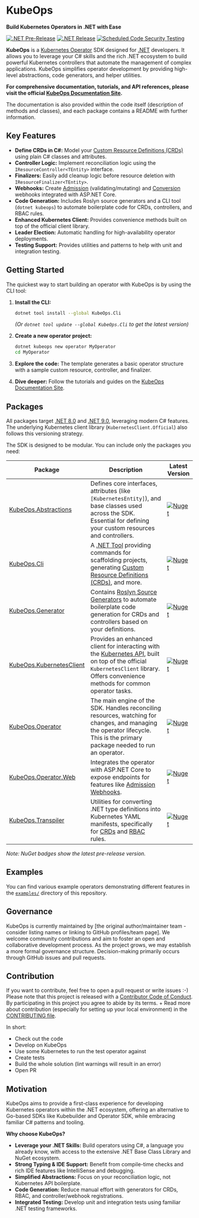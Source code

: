 # KubeOps

**Build Kubernetes Operators in .NET with Ease**

[![.NET Pre-Release](https://github.com/buehler/dotnet-operator-sdk/actions/workflows/dotnet-release.yml/badge.svg?branch=main)](https://github.com/buehler/dotnet-operator-sdk/actions/workflows/dotnet-release.yml)
[![.NET Release](https://github.com/buehler/dotnet-operator-sdk/actions/workflows/dotnet-release.yml/badge.svg?branch=release)](https://github.com/buehler/dotnet-operator-sdk/actions/workflows/dotnet-release.yml)
[![Scheduled Code Security Testing](https://github.com/buehler/dotnet-operator-sdk/actions/workflows/security-analysis.yml/badge.svg?event=schedule)](https://github.com/buehler/dotnet-operator-sdk/actions/workflows/security-analysis.yml)

**KubeOps** is a [Kubernetes Operator](https://kubernetes.io/docs/concepts/extend-kubernetes/operator/) SDK designed for [.NET](https://dotnet.microsoft.com/) developers. It allows you to leverage your C# skills and the rich .NET ecosystem to build powerful Kubernetes controllers that automate the management of complex applications. KubeOps simplifies operator development by providing high-level abstractions, code generators, and helper utilities.

**For comprehensive documentation, tutorials, and API references, please visit the official [KubeOps Documentation Site](https://buehler.github.io/dotnet-operator-sdk/).**

The documentation is also provided within the code itself (description of methods and classes), and each package contains a README with further information.

## Key Features

*   **Define CRDs in C#:** Model your [Custom Resource Definitions (CRDs)](https://kubernetes.io/docs/tasks/extend-kubernetes/custom-resources/custom-resource-definitions/) using plain C# classes and attributes.
*   **Controller Logic:** Implement reconciliation logic using the `IResourceController<TEntity>` interface.
*   **Finalizers:** Easily add cleanup logic before resource deletion with `IResourceFinalizer<TEntity>`.
*   **Webhooks:** Create [Admission](https://kubernetes.io/docs/reference/access-authn-authz/extensible-admission-controllers/) (validating/mutating) and [Conversion](https://kubernetes.io/docs/tasks/extend-kubernetes/custom-resources/custom-resource-definition-versioning/#webhook-conversion) webhooks integrated with ASP.NET Core.
*   **Code Generation:** Includes Roslyn source generators and a CLI tool (`dotnet kubeops`) to automate boilerplate code for CRDs, controllers, and RBAC rules.
*   **Enhanced Kubernetes Client:** Provides convenience methods built on top of the official client library.
*   **Leader Election:** Automatic handling for high-availability operator deployments.
*   **Testing Support:** Provides utilities and patterns to help with unit and integration testing.

## Getting Started

The quickest way to start building an operator with KubeOps is by using the CLI tool:

1.  **Install the CLI:**
    ```bash
    dotnet tool install --global KubeOps.Cli
    ```
    *(Or `dotnet tool update --global KubeOps.Cli` to get the latest version)*

2.  **Create a new operator project:**
    ```bash
    dotnet kubeops new operator MyOperator
    cd MyOperator
    ```

3.  **Explore the code:** The template generates a basic operator structure with a sample custom resource, controller, and finalizer.

4.  **Dive deeper:** Follow the tutorials and guides on the [KubeOps Documentation Site](https://buehler.github.io/dotnet-operator-sdk/).

## Packages

All packages target [.NET 8.0](https://learn.microsoft.com/en-us/dotnet/core/whats-new/dotnet-8/overview) and [.NET 9.0](https://learn.microsoft.com/en-us/dotnet/core/whats-new/dotnet-9/overview), leveraging modern C# features. The underlying Kubernetes client library (`KubernetesClient.Official`) also follows this versioning strategy.

The SDK is designed to be modular. You can include only the packages you need:

| Package                                                              | Description                                                                                                                                                             | Latest Version                                                                                                                                                          |
|----------------------------------------------------------------------|-------------------------------------------------------------------------------------------------------------------------------------------------------------------------|-------------------------------------------------------------------------------------------------------------------------------------------------------------------------|
| [KubeOps.Abstractions](./src/KubeOps.Abstractions/README.md)         | Defines core interfaces, attributes (like `[KubernetesEntity]`), and base classes used across the SDK. Essential for defining your custom resources and controllers.       | [![Nuget](https://img.shields.io/nuget/vpre/KubeOps.Abstractions?label=nuget%20prerelease)](https://www.nuget.org/packages/KubeOps.Abstractions/absoluteLatest)         |
| [KubeOps.Cli](./src/KubeOps.Cli/README.md)                           | A [.NET Tool](https://docs.microsoft.com/en-us/dotnet/core/tools/global-tools) providing commands for scaffolding projects, generating [Custom Resource Definitions (CRDs)](https://kubernetes.io/docs/tasks/extend-kubernetes/custom-resources/custom-resource-definitions/), and more. | [![Nuget](https://img.shields.io/nuget/vpre/KubeOps.Cli?label=nuget%20prerelease)](https://www.nuget.org/packages/KubeOps.Cli/absoluteLatest)                           |
| [KubeOps.Generator](./src/KubeOps.Generator/README.md)               | Contains [Roslyn Source Generators](https://docs.microsoft.com/en-us/dotnet/csharp/roslyn-sdk/source-generators-overview) to automate boilerplate code generation for CRDs and controllers based on your definitions. | [![Nuget](https://img.shields.io/nuget/vpre/KubeOps.Generator?label=nuget%20prerelease)](https://www.nuget.org/packages/KubeOps.Generator/absoluteLatest)               |
| [KubeOps.KubernetesClient](./src/KubeOps.KubernetesClient/README.md) | Provides an enhanced client for interacting with the [Kubernetes API](https://kubernetes.io/docs/reference/kubernetes-api/), built on top of the official `KubernetesClient` library. Offers convenience methods for common operator tasks. | [![Nuget](https://img.shields.io/nuget/vpre/KubeOps.KubernetesClient?label=nuget%20prerelease)](https://www.nuget.org/packages/KubeOps.KubernetesClient/absoluteLatest) |
| [KubeOps.Operator](./src/KubeOps.Operator/README.md)                 | The main engine of the SDK. Handles reconciling resources, watching for changes, and managing the operator lifecycle. This is the primary package needed to run an operator. | [![Nuget](https://img.shields.io/nuget/vpre/KubeOps.Operator?label=nuget%20prerelease)](https://www.nuget.org/packages/KubeOps.Operator/absoluteLatest)                 |
| [KubeOps.Operator.Web](./src/KubeOps.Operator.Web/README.md)         | Integrates the operator with ASP.NET Core to expose endpoints for features like [Admission Webhooks](https://kubernetes.io/docs/reference/access-authn-authz/extensible-admission-controllers/). | [![Nuget](https://img.shields.io/nuget/vpre/KubeOps.Operator.Web?label=nuget%20prerelease)](https://www.nuget.org/packages/KubeOps.Operator.Web/absoluteLatest)         |
| [KubeOps.Transpiler](./src/KubeOps.Transpiler/README.md)             | Utilities for converting .NET type definitions into Kubernetes YAML manifests, specifically for [CRDs](https://kubernetes.io/docs/tasks/extend-kubernetes/custom-resources/custom-resource-definitions/) and [RBAC](https://kubernetes.io/docs/reference/access-authn-authz/rbac/) rules. | [![Nuget](https://img.shields.io/nuget/vpre/KubeOps.Transpiler?label=nuget%20prerelease)](https://www.nuget.org/packages/KubeOps.Transpiler/absoluteLatest)             |

*Note: NuGet badges show the latest pre-release version.*

## Examples

You can find various example operators demonstrating different features in the [`examples/`](https://github.com/ewassef/dotnet-operator-sdk/tree/main/examples/) directory of this repository.

## Governance

KubeOps is currently maintained by [the original author/maintainer team - consider listing names or linking to GitHub profiles/team page]. We welcome community contributions and aim to foster an open and collaborative development process. As the project grows, we may establish a more formal governance structure. Decision-making primarily occurs through GitHub issues and pull requests.

## Contribution

If you want to contribute, feel free to open a pull request or write issues :-)
Please note that this project is released with a [Contributor Code of Conduct](./CODE_OF_CONDUCT.md).
By participating in this project you agree to abide by its terms.
+
 Read more about contribution (especially for setting up your local environment)
 in the [CONTRIBUTING file](./CONTRIBUTING.md).

In short:

- Check out the code
- Develop on KubeOps
- Use some Kubernetes to run the test operator against
- Create tests
- Build the whole solution (lint warnings will result in an error)
- Open PR

## Motivation

KubeOps aims to provide a first-class experience for developing Kubernetes operators within the .NET ecosystem, offering an alternative to Go-based SDKs like Kubebuilder and Operator SDK, while embracing familiar C# patterns and tooling.

**Why choose KubeOps?**

*   **Leverage your .NET Skills:** Build operators using C#, a language you already know, with access to the extensive .NET Base Class Library and NuGet ecosystem.
*   **Strong Typing & IDE Support:** Benefit from compile-time checks and rich IDE features like IntelliSense and debugging.
*   **Simplified Abstractions:** Focus on your reconciliation logic, not Kubernetes API boilerplate.
*   **Code Generation:** Reduce manual effort with generators for CRDs, RBAC, and controller/webhook registrations.
*   **Integrated Testing:** Develop unit and integration tests using familiar .NET testing frameworks.
